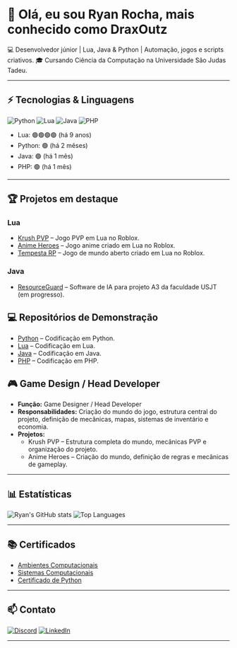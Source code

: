 # 👋 Olá, eu sou Ryan Rocha, mais conhecido como DraxOutz

💻 Desenvolvedor júnior | Lua, Java & Python | Automação, jogos e scripts criativos.
🎓 Cursando Ciência da Computação na Universidade São Judas Tadeu.

---

## ⚡ Tecnologias & Linguagens
![Python](https://img.shields.io/badge/-Python-3776AB?style=flat&logo=python&logoColor=white)
![Lua](https://img.shields.io/badge/-Lua-000080?style=flat&logo=lua&logoColor=white)
![Java](https://img.shields.io/badge/-Java-007396?style=flat&logo=java&logoColor=white)
![PHP](https://img.shields.io/badge/-PHP-007396?style=flat&logo=java&logoColor=white)

- Lua: 🟢🟢🟢🟢 (há 9 anos)  
- Python: 🟢 (há 2 mêses)  
- Java: 🟢 (há 1 mês)
- PHP: 🟢 (há 1 mês)
  
---

## 🏆 Projetos em destaque
### Lua
- [Krush PVP](https://www.roblox.com/pt/games/90489235925116/UPDATE-Krush-PvP) – Jogo PVP em Lua no Roblox.
- [Anime Heroes](https://www.roblox.com/pt/games/8140820363/UPDATE-3-Anime-Heroes) – Jogo anime criado em Lua no Roblox.
- [Tempesta RP](https://www.roblox.com/pt/games/6562559095/Tempesta-RP-BETA) – Jogo de mundo aberto criado em Lua no Roblox. 
### Java
- [ResourceGuard](https://github.com/DraxOutz/Software-A3) – Software de IA para projeto A3 da faculdade USJT (em progresso). 

## 💻 Repositórios de Demonstração
- [Python](https://github.com/DraxOutz/Python-Demo-Projects) – Codificação em Python.
- [Lua](https://github.com/DraxOutz/Lua-Demo-Projects) – Codificação em Lua.
- [Java](https://github.com/DraxOutz/Java-Demo-Projects) – Codificação em Java.
- [PHP](https://github.com/DraxOutz/PHP-Demo-Projects) – Codificação em PHP.

## 🎮 Game Design / Head Developer
- **Função:** Game Designer / Head Developer
- **Responsabilidades:** Criação do mundo do jogo, estrutura central do projeto, definição de mecânicas, mapas, sistemas de inventário e economia.
- **Projetos:** 
  - Krush PVP – Estrutura completa do mundo, mecânicas PVP e organização do projeto.
  - Anime Heroes – Criação do mundo, definição de regras e mecânicas de gameplay.
    
---

## 📊 Estatísticas
![Ryan's GitHub stats](https://github-readme-stats.vercel.app/api?username=DraxOutz&show_icons=true&theme=radical)
![Top Languages](https://github-readme-stats.vercel.app/api/top-langs/?username=DraxOutz&layout=compact)

---

## 📚 Certificados
- [Ambientes Computacionais](https://drive.google.com/file/d/1JaftWROhe-2DEkHRNqSL2wUCZTQDsPLs/view?usp=sharing)
- [Sistemas Computacionais](https://drive.google.com/file/d/12r2QbABKpEqDkWOiyPOJlG4Hch-xx9Qo/view?usp=sharing)
- [Certificado de Python](https://drive.google.com/file/d/1_U0eAcAcLxgtv3InrfsNQ3nL4AQ-YFEr/view?usp=sharing)

---

## 📫 Contato
[![Discord](https://img.shields.io/badge/-Discord-5865F2?style=flat&logo=discord&logoColor=white)](https://discord.com/users/DraxOutz)
[![LinkedIn](https://img.shields.io/badge/-LinkedIn-0077B5?style=flat&logo=linkedin&logoColor=white)](link-do-linkedin)

---

